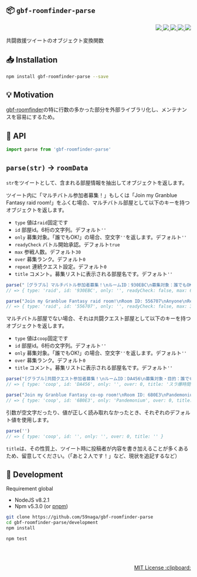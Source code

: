 :package: `gbf-roomfinder-parse`
---
<p align="right">
  <a href="https://npmjs.org/package/gbf-roomfinder-parse">
    <img src="https://img.shields.io/npm/v/gbf-roomfinder-parse.svg?style=flat-square">
  </a>
  <a href="https://travis-ci.org/59naga/gbf-roomfinder-parse">
    <img src="http://img.shields.io/travis/59naga/gbf-roomfinder-parse.svg?style=flat-square">
  </a>
  <a href="https://codeclimate.com/github/59naga/gbf-roomfinder-parse/coverage">
    <img src="https://img.shields.io/codeclimate/github/59naga/gbf-roomfinder-parse.svg?style=flat-square">
  </a>
  <a href="https://codeclimate.com/github/59naga/gbf-roomfinder-parse">
    <img src="https://img.shields.io/codeclimate/coverage/github/59naga/gbf-roomfinder-parse.svg?style=flat-square">
  </a>
  <a href="https://gemnasium.com/59naga/gbf-roomfinder-parse">
    <img src="https://img.shields.io/gemnasium/59naga/gbf-roomfinder-parse.svg?style=flat-square">
  </a>
</p>

共闘救援ツイートのオブジェクト変換関数

:inbox_tray: Installation
---
```bash
npm install gbf-roomfinder-parse --save
```

:bulb: Motivation
---
[gbf-roomfinder](https://github.com/59naga/gbf-roomfinder)の特に行数の多かった部分を外部ライブラリ化し、メンテナンスを容易にするため。

:scroll: API
---

```js
import parse from 'gbf-roomfinder-parse'
```

## `parse(str)` -> `roomData`

`str`をツイートとして、含まれる部屋情報を抽出してオブジェクトを返します。

ツイート内に「マルチバトル参加者募集！」もしくは「Join my Granblue Fantasy raid room!」をふくむ場合、マルチバトル部屋として以下のキーを持つオブジェクトを返します。

* `type` 値は`raid`固定です
* `id` 部屋id。6桁の文字列。デフォルト`''`
* `only` 募集対象。「誰でもOK!」の場合、空文字`''`を返します。デフォルト`''`
* `readyCheck` バトル開始承認。デフォルト`true`
* `max` 参戦人数。デフォルト`30`
* `over` 募集ランク。デフォルト`0`
* `repeat` 連続クエスト設定。デフォルト`0`
* `title` コメント。募集リストに表示される部屋名です。デフォルト`''`

```js
parse("［グラブル］マルチバトル参加者募集！\nルームID：930EBC\n募集対象：誰でもOK\n承認なし\n参戦人数：6人\nRank 140 以上\nプロメテhlお手伝いお願いします(｀・∀・´)")
// => { type: 'raid', id: '930EBC', only: '', readyCheck: false, max: 6, over: 140, repeat: 0, title: 'プロメテhlお手伝いお願いします(｀・∀・´)' }

parse("Join my Granblue Fantasy raid room!\nRoom ID: 556707\nAnyone\nReady Check Disabled\nLimit: 30 players\nRank: 101+\nBaha baha")
// => { type: 'raid', id: '556707', only: '', readyCheck: false, max: 30, over: 101, repeat: 0, title: 'Baha baha' }
```

マルチバトル部屋でない場合、それは共闘クエスト部屋として以下のキーを持つオブジェクトを返します。

* `type` 値は`coop`固定です
* `id` 部屋id。6桁の文字列。デフォルト`''`
* `only` 募集対象。「誰でもOK!」の場合、空文字`''`を返します。デフォルト`''`
* `over` 募集ランク。デフォルト`0`
* `title` コメント。募集リストに表示される部屋名です。デフォルト`''`

```js
parse("[グラブル]共闘クエスト参加者募集！\nルームID：DA456\n募集対象・目的：誰でもOK\nRank制限なし\nスラ爆時間貼り15分貼り！理解者のみ")
// => { type: 'coop', id: 'DA456', only: '', over: 0, title: 'スラ爆時間貼り15分貼り！理解者のみ' }

parse("Join my Granblue Fantasy co-op room!\nRoom ID: 6B0E3\nPandemonium\nNo Min. Rank\nキマイラ周回\nニルヴァーナレプリカ出るまで")
// => { type: 'coop', id: '6B0E3', only: 'Pandemonium', over: 0, title: 'キマイラ周回\nニルヴァーナレプリカ出るまで' },
```

引数が空文字だったり、値が正しく読み取れなかったとき、それぞれのデフォルト値を使用します。

```js
parse('')
// => { type: 'coop', id: '', only: '', over: 0, title: '' }
```

`title`は、その性質上、ツイート時に投稿者が内容を書き加えることが多くあるため、留意してください。（「あと２人です！」など、現状を追記するなど）

:wrench: Development
---
Requirement global
* NodeJS v8.2.1
* Npm v5.3.0 (or [pnpm](https://github.com/rstacruz/pnpm))

```bash
git clone https://github.com/59naga/gbf-roomfinder-parse
cd gbf-roomfinder-parse/development
npm install

npm test
```

<br><br>
<p align="right">
  <a href="http://59naga.mit-license.org/">
    MIT License :clipboard:
  </a>
</p>
